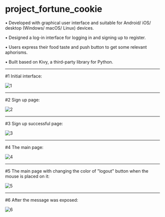 # project_fortune_cookie


•	Developed with graphical user interface and suitable for Android/ iOS/ desktop (Windows/ macOS/ Linux) devices.

•	Designed a log-in interface for logging in and signing up to register.

•	Users express their food taste and push button to get some relevant aphorisms.

•	Built based on Kivy, a third-party library for Python.



************************************************************************************************************



#1 Initial interface:

![1](https://user-images.githubusercontent.com/61263191/145774115-2252145c-8d49-4f4a-a851-67cdaa20cf0c.jpg)



************************************************************************************************************



#2 Sign up page:

![2](https://user-images.githubusercontent.com/61263191/145774106-409cdb73-872f-42e5-ab2b-20b7a4d46fa2.jpg)



************************************************************************************************************



#3 Sign up successful page:

![3](https://user-images.githubusercontent.com/61263191/145774175-1822fb40-8536-43ce-ae16-df9b891b4a1d.jpg)



************************************************************************************************************



#4 The main page:

![4](https://user-images.githubusercontent.com/61263191/145774281-d461d231-bdde-4a0d-bd84-2b27eac1753a.jpg)



************************************************************************************************************



#5 The main page with changing the color of "logout" button when the mouse is placed on it:

![5](https://user-images.githubusercontent.com/61263191/145774516-58f8a62e-2522-474b-a4e5-56bdd4f0f240.jpg)



************************************************************************************************************



#6 After the message was exposed:

![6](https://user-images.githubusercontent.com/61263191/145774593-5d4b142a-c570-4f31-89ef-07800643a990.jpg)


